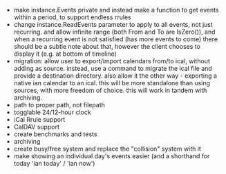 * make instance.Events private and instead make a function to get events within a period, to support endless rrules
* change instance.ReadEvents parameter to apply to all events, not just recurring. and allow infinite range (both From and To are IsZero()), and when a recurring event is not satisfied (has more events to come) there should be a subtle note about that, however the client chooses to display it (e.g. at bottom of timeline)
* migration: allow user to export/import calendars from/to ical, without adding as source. instead, use a command to migrate the ical file and provide a destination directory. also allow it the other way - exporting a native ian calendar to an ical. this will be more standalone than using sources, with more freedom of choice. this will work in tandem with archiving.
* path to proper path, not filepath
* togglable 24/12-hour clock
* iCal Rrule support
* CalDAV support
* create benchmarks and tests
* archiving
* create busy/free system and replace the "collision" system with it
* make showing an individual day's events easier (and a shorthand for today 'ian today' / 'ian now')
